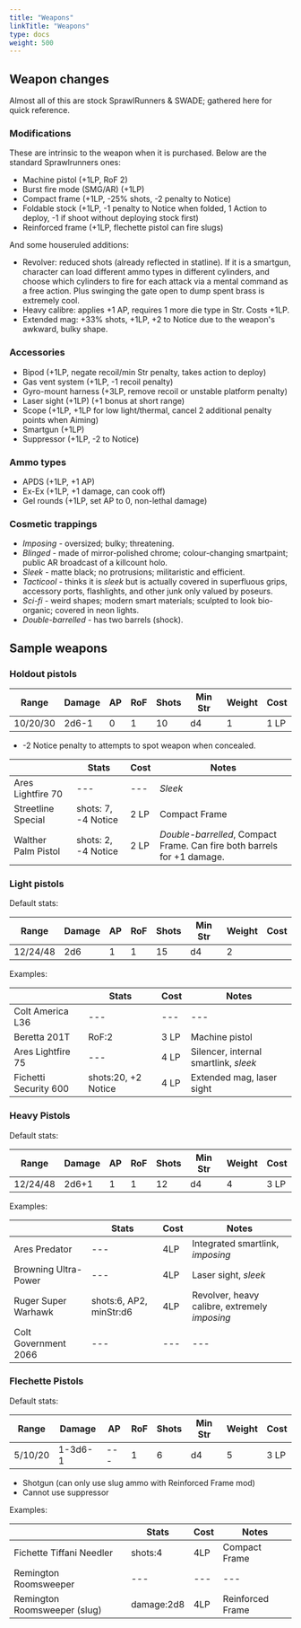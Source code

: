 ```yaml
---
title: "Weapons"
linkTitle: "Weapons"
type: docs
weight: 500
---
```


## Weapon changes

Almost all of this are stock SprawlRunners & SWADE; gathered here for quick reference.

### Modifications

These are intrinsic to the weapon when it is purchased. Below are the standard Sprawlrunners ones:

* Machine pistol (+1LP, RoF 2)
* Burst fire mode (SMG/AR) (+1LP)
* Compact frame (+1LP, -25% shots, -2 penalty to Notice)
* Foldable stock (+1LP, -1 penalty to Notice when folded, 1 Action to deploy, -1 if shoot without deploying stock first)
* Reinforced frame (+1LP, flechette pistol can fire slugs)

And some houseruled additions:

* Revolver: reduced shots (already reflected in statline). If it is a smartgun, character can load different ammo types in different cylinders, and choose which cylinders to fire for each attack via a mental command as a free action. Plus swinging the gate open to dump spent brass is extremely cool.
* Heavy calibre: applies +1 AP, requires 1 more die type in Str. Costs +1LP.
* Extended mag: +33% shots, +1LP, +2 to Notice due to the weapon's awkward, bulky shape.

### Accessories

* Bipod (+1LP, negate recoil/min Str penalty, takes action to deploy)
* Gas vent system (+1LP, -1 recoil penalty)
* Gyro-mount harness (+3LP, remove recoil or unstable platform penalty)
* Laser sight (+1LP) (+1 bonus at short range)
* Scope (+1LP, +1LP for low light/thermal, cancel 2 additional penalty points when Aiming)
* Smartgun (+1LP)
* Suppressor (+1LP, -2 to Notice)

### Ammo types

* APDS (+1LP, +1 AP)
* Ex-Ex (+1LP, +1 damage, can cook off)
* Gel rounds (+1LP, set AP to 0, non-lethal damage)

### Cosmetic trappings

* *Imposing* - oversized; bulky; threatening.
* *Blinged* - made of mirror-polished chrome; colour-changing smartpaint; public AR broadcast of a killcount holo.
* *Sleek* - matte black; no protrusions; militaristic and efficient.
* *Tacticool* - thinks it is *sleek* but is actually covered in superfluous grips, accessory ports, flashlights, and other junk only valued by poseurs.
* *Sci-fi* - weird shapes; modern smart materials; sculpted to look bio-organic; covered in neon lights.
* *Double-barrelled* - has two barrels (shock).

## Sample weapons

### Holdout pistols

| Range    | Damage | AP | RoF | Shots | Min Str | Weight | Cost |
|----------|--------|----|-----|-------|---------|--------|------|
| 10/20/30 | 2d6-1  | 0  | 1   | 10    | d4      | 1      | 1 LP  |

* -2 Notice penalty to attempts to spot weapon when concealed.

|                                          | Stats               | Cost | Notes                                              |
|------------------------------------------|---------------------|------|----------------------------------------------------|
| Ares Lightfire 70              |---|---| *Sleek*                                                   |
| Streetline Special                       | shots: 7, -4 Notice | 2 LP | Compact Frame                                     |
| Walther Palm Pistol | shots: 2, -4 Notice | 2 LP | *Double-barrelled*, Compact Frame. Can fire both barrels for +1 damage. |

### Light pistols

Default stats:

| Range    | Damage | AP | RoF | Shots | Min Str | Weight | Cost |
|----------|--------|----|-----|-------|---------|--------|------|
| 12/24/48 | 2d6    | 1  | 1   | 15    | d4      | 2      | 

Examples:

|  | Stats | Cost | Notes |
|--|--|--|--|
| Colt America L36 |---|---|---|
| Beretta 201T | RoF:2 | 3 LP | Machine pistol |
| Ares Lightfire 75 |---| 4 LP | Silencer, internal smartlink, *sleek* |
| Fichetti Security 600 | shots:20, +2 Notice | 4 LP | Extended mag, laser sight |

### Heavy Pistols

Default stats:

| Range    | Damage | AP | RoF | Shots | Min Str | Weight | Cost |
|----------|--------|----|-----|-------|---------|--------|------|
| 12/24/48 | 2d6+1  | 1  | 1   | 12    | d4      | 4      | 3 LP  |

Examples:

|  | Stats | Cost | Notes |
|--|--|--|--|
|Ares Predator|---|4LP|Integrated smartlink, *imposing*|
|Browning Ultra-Power|---|4LP|Laser sight, *sleek*|
|Ruger Super Warhawk|shots:6, AP2, minStr:d6|4LP|Revolver, heavy calibre, extremely *imposing*|
|Colt Government 2066|---|---|---|


### Flechette Pistols

Default stats:

| Range    | Damage | AP | RoF | Shots | Min Str | Weight | Cost |
|----------|--------|----|-----|-------|---------|--------|------|
| 5/10/20 | 1-3d6-1 | ---  | 1   | 6    | d4      | 5      | 3 LP  |

* Shotgun (can only use slug ammo with Reinforced Frame mod)
* Cannot use suppressor 

Examples:

|  | Stats | Cost | Notes |
|--|--|--|--|
|Fichette Tiffani Needler | shots:4 | 4LP | Compact Frame |
|Remington Roomsweeper | --- | --- | --- |
|Remington Roomsweeper (slug) | damage:2d8 | 4LP | Reinforced Frame |
